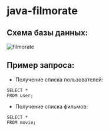 # java-filmorate

## Схема базы данных:


![filmorate](https://github.com/RedokPaw/java-filmorate/assets/30343249/57475914-0f9d-4ebc-a542-c8bdfb91e935)


## Пример запроса:

- Получение списка пользователей:
```roomsql
SELECT *
FROM user;
```

- Получение списка фильмов:
```roomsql
SELECT *
FROM movie;
```
